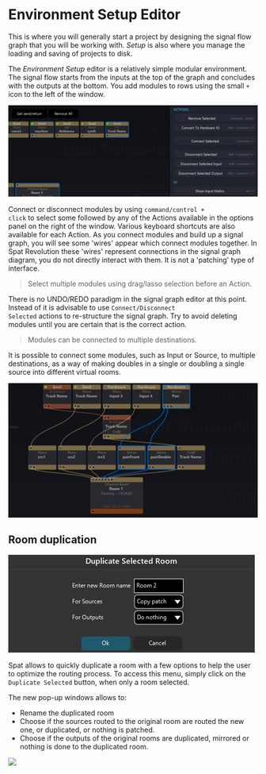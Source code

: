 # Environment Setup Editor

This is where you will generally start a project by designing the signal flow graph that you will be working with. _Setup_ is also where you manage the loading and saving of projects to disk.

The _Environment Setup_ editor is a relatively simple modular environment. The signal flow starts from the inputs at the top of the graph and concludes with the outputs at the bottom. You add modules to rows using the small <code>+</code> icon to the left of the window.

![](include/SpatRevolution_UserGuide_-074.jpg)

Connect or disconnect modules by using <code>command/control + click</code> to select some followed by any of the Actions available in the options panel on the right of the window. Various keyboard shortcuts are also available for each Action. As you connect modules and build up a signal graph, you will see some 'wires' appear which connect modules together. In Spat Revolution these 'wires' represent connections in the signal graph diagram, you do not directly interact with them. It is not a 'patching' type of interface.

> Select multiple modules using drag/lasso selection before an Action.

There is no UNDO/REDO paradigm in the signal graph editor at this point. Instead of it is advisable to use <code>Connect/Disconnect Selected</code> actions to re-structure the signal graph. Try to avoid deleting modules until you are certain that is the correct action.

> Modules can be connected to multiple destinations.

It is possible to connect some modules, such as Input or Source, to multiple destinations, as a way of making doubles in a single or doubling a single source into different virtual rooms.

![](include/SpatRevolution_UserGuide_-076.jpg)

## Room duplication

![](include/SpatRevolution_duplicate_selected_room.png)

Spat allows to quickly duplicate a room with a few options to help the user
 to optimize the routing process. To access this menu, simply click on the <code>Duplicate Selected</code> button, when only a room selected.

The new pop-up windows allows to:
* Rename the duplicated room
* Choose if the sources routed to the original room are routed the new one, or duplicated, or nothing is patched.
* Choose if the outputs of the original rooms are duplicated, mirrored or nothing is done to the duplicated room.

![](include/SpatRevolution_duplicateRoom.gif)

